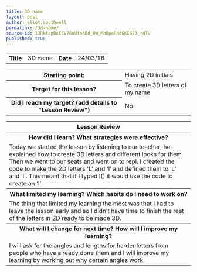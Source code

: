 ```yaml
---
title: 3D name
layout: post
author: eliot.southwell
permalink: /3d-name/
source-id: 1JRktcpDeECV76uUtoABd_OW_Mh8paPNdGKEG73_rdTU
published: true
---
```

<table class="table1">
  <tr>
    <th>Title</th>
    <td>3D name</td>
    <th>Date</th>
    <td>24/03/18</td>
  </tr>
</table>


<table class="table1">
  <tr>
    <th>Starting point:</th>
    <td>Having 2D initials</td>
  </tr>
  <tr>
    <th>Target for this lesson?</th>
    <td>To create 3D letters of my name</td>
  </tr>
  <tr>
    <th>Did I reach my target? 
(add details to "Lesson Review")</th>
    <td>No</td>
  </tr>
</table>


<table class="table1">
  <tr>
    <th>Lesson Review</th>
  </tr>
  <tr>
    <th>How did I learn? What strategies were effective? </th>
  </tr>
  <tr>
    <td>Today we started the lesson by listening to our teacher, he explained how to create 3D letters and different looks for them. Then we went to our seats and went on to repl. I created the code to make the 2D letters 'L' and ‘I’ and defined them to ‘L’ and ‘I’. This meant that if I typed I() it would use the code to create an ‘I’. </td>
  </tr>
  <tr>
    <th>What limited my learning? Which habits do I need to work on? </th>
  </tr>
  <tr>
    <td>The thing that limited my learning the most was that I had to leave the lesson early and so I didn’t have time to finish the rest of the letters in 2D ready to be made 3D.</td>
  </tr>
  <tr>
    <th>What will I change for next time? How will I improve my learning?</th>
  </tr>
  <tr>
    <td>I will ask for the angles and lengths for harder letters from people who have already done them and I will improve my learning by working out why certain angles work</td>
  </tr>
</table>


